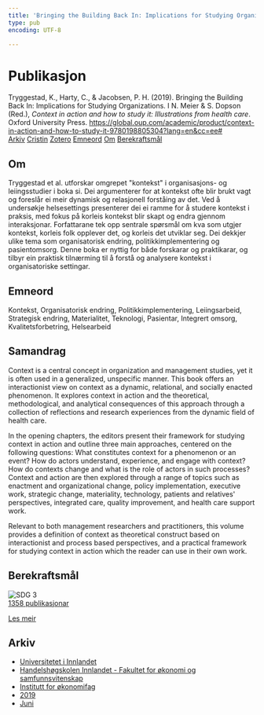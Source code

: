 ```yaml
---
title: 'Bringing the Building Back In: Implications for Studying Organizations'
type: pub
encoding: UTF-8

---
```

<h1>Publikasjon</h1>
<article id="csl-bib-container-JFAHJZKP" class="csl-bib-container">
  <div class="csl-bib-body"> <div class="csl-entry">Tryggestad, K., Harty, C., &#38; Jacobsen, P. H. (2019). Bringing the Building Back In: Implications for Studying Organizations. I N. Meier &#38; S. Dopson (Red.), <i>Context in action and how to study it: Illustrations from health care</i>. Oxford University Press. <a href="https://global.oup.com/academic/product/context-in-action-and-how-to-study-it-9780198805304?lang=en&#38;cc=ee#">https://global.oup.com/academic/product/context-in-action-and-how-to-study-it-9780198805304?lang=en&#38;cc=ee#</a></div> </div>
  <div class="csl-bib-buttons">
    <a href="#taxonomy-article-JFAHJZKP" alt="archive" class="csl-bib-button">Arkiv</a>
    <a href="https://app.cristin.no/results/show.jsf?id=1705292" alt="Cristin" class="csl-bib-button">Cristin</a>
    <a href="http://zotero.org/groups/5881554/items/JFAHJZKP" alt="Zotero" class="csl-bib-button">Zotero</a>
    <a href="#keywords-article-JFAHJZKP" alt="keywords" class="csl-bib-button">Emneord</a>
    <a href="#about-article-JFAHJZKP" alt="about_pub" class="csl-bib-button">Om</a>
    <a href="#sdg-article-JFAHJZKP" alt="sdg" class="csl-bib-button">Berekraftsmål</a>
  </div>
  <div id="csl-bib-meta-container-JFAHJZKP"></div>
</article>
<div id="csl-bib-meta-JFAHJZKP" class="csl-bib-meta">
  <article id="about-article-JFAHJZKP" class="about_pub-article">
    <h1>Om</h1>
    Tryggestad et al. utforskar omgrepet "kontekst" i organisasjons- og leiingsstudier i boka si. Dei argumenterer for at kontekst ofte blir brukt vagt og foreslår ei meir dynamisk og relasjonell forståing av det. Ved å undersøkje helsesettings presenterer dei ei ramme for å studere kontekst i praksis, med fokus på korleis kontekst blir skapt og endra gjennom interaksjonar. Forfattarane tek opp sentrale spørsmål om kva som utgjer kontekst, korleis folk opplever det, og korleis det utviklar seg. Dei dekkjer ulike tema som organisatorisk endring, politikkimplementering og pasientomsorg. Denne boka er nyttig for både forskarar og praktikarar, og tilbyr ein praktisk tilnærming til å forstå og analysere kontekst i organisatoriske settingar.
  </article>
  <article id="keywords-article-JFAHJZKP" class="keywords-article">
    <h1>Emneord</h1>
    Kontekst, Organisatorisk endring, Politikkimplementering, Leiingsarbeid, Strategisk endring, Materialitet, Teknologi, Pasientar, Integrert omsorg, Kvalitetsforbetring, Helsearbeid
  </article>
  <article id="abstract-article-JFAHJZKP" class="abstract-article">
    <h1>Samandrag</h1>
    Context is a central concept in organization and management studies, yet it is often used in a generalized, unspecific manner. This book offers an interactionist view on context as a dynamic, relational, and socially enacted phenomenon. It explores context in action and the theoretical, methodological, and analytical consequences of this approach through a collection of reflections and research experiences from the dynamic field of health care.  
 
In the opening chapters, the editors present their framework for studying context in action and outline three main approaches, centered on the following questions: What constitutes context for a phenomenon or an event? How do actors understand, experience, and engage with context? How do contexts change and what is the role of actors in such processes? Context and action are then explored through a range of topics such as enactment and organizational change, policy implementation, executive work, strategic change, materiality, technology, patients and relatives' perspectives, integrated care, quality improvement, and health care support work.  
 
Relevant to both management researchers and practitioners, this volume provides a definition of context as theoretical construct based on interactionist and process based perspectives, and a practical framework for studying context in action which the reader can use in their own work.
  </article>
  <article id="sdg-article-JFAHJZKP" class="sdg-article">
    <h1>Berekraftsmål</h1>
    <div class="sdg-container"><div id="sdg3" class="sdg">
        <img src="{{< params subfolder >}}images/sdg/sdg03_nn.png" class="image" alt="SDG 3">
        <div class="sdg-overlay">
          <a href="/nn/archive/?key=?sdg=3#archive" class="sdg-publication-count"><span>1358</span> publikasjonar</a>
          <p><a href="https://fn.no/om-fn/fns-baerekraftsmaal/god-helse-og-livskvalitet?lang=nno-NO" class="sdg-read-more">Les meir</a></p>
        </div>
      </div></div>
  </article>
  <article id="taxonomy-article-JFAHJZKP" class="taxonomy-article">
    <h1>Arkiv</h1>
    <ul>
      <li>
        <a href="/nn/archive/?key=3DCRN523">Universitetet i Innlandet</a>
      </li>
      <li>
        <a href="/nn/archive/?key=DU8Q9LN9">Handelshøgskolen Innlandet - Fakultet for økonomi og samfunnsvitenskap</a>
      </li>
      <li>
        <a href="/nn/archive/?key=3IQA89I8">Institutt for økonomifag</a>
      </li>
      <li>
        <a href="/nn/archive/?key=9V5B7Z44">2019</a>
      </li>
      <li>
        <a href="/nn/archive/?key=UYUI2U8S">Juni</a>
      </li>
    </ul>
  </article>
</div>
